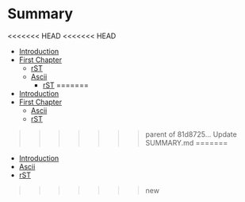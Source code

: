 # Summary

<<<<<<< HEAD
<<<<<<< HEAD
* [Introduction](README.md)
* [First Chapter](chapter1.md)
   * [rST](sdk.rst)
   * [Ascii](ascii.adoc)
       * [rST](sdk.rst)
=======
* [Introduction](chapter1.md)
* [First Chapter](chapter1.md)
   * [Ascii](ascii.adoc)
   * [rST](sdk.rst)
>>>>>>> parent of 81d8725... Update SUMMARY.md
=======
* [Introduction](README.md)
* [Ascii](ascii.adoc)
* [rST](sdk.rst)
>>>>>>> new

